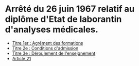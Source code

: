 # Arrêté du 26 juin 1967 relatif au diplôme d'Etat de laborantin d'analyses médicales.

- [Titre 1er : Agrément des formations](titre-1er)
- [Titre 2e : Conditions d'admission](titre-2e)
- [Titre 3e : Déroulement de l'enseignement](titre-3e)
- [Article 21](article-21.md)
